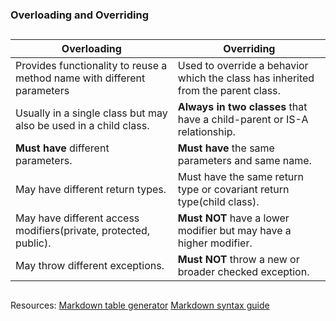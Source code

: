 
### Overloading and Overriding ###

##

| **Overloading**                                                       | **Overriding**                                                                   |
|-----------------------------------------------------------------------|----------------------------------------------------------------------------------|
| Provides functionality to reuse a method name with different parameters | Used to override a behavior which the class has inherited from the parent class. |
| Usually in a single class but may also be used in a child class.      | **Always in two classes** that have a child-parent or IS-A relationship.         |
| **Must have** different parameters.                                   | **Must have** the same parameters and same name.                                 |
| May have different return types.                                      | Must have the same return type or covariant return type(child class).                                                                                 |
| May have different access modifiers(private, protected, public).      | **Must NOT** have a lower modifier but may have a higher modifier.                                                                                 |
| May throw different exceptions.                                       | **Must NOT** throw a new or broader checked exception.                                                                                 |

##

Resources:
[Markdown table generator](https://www.tablesgenerator.com/markdown_tables)
[Markdown syntax guide](https://www.markdownguide.org/extended-syntax/#markdown-processors)

